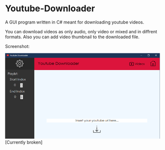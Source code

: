 # Youtube-Downloader

A GUI program written in C# meant for downloading youtube videos.

You can download videos as only audio, only video or mixed and in diffrent formats.
Also you can add video thumbnail to the downloaded file.

Screenshot:

![picture alt](https://github.com/HotDamnCoder/Youtube-Downloader/blob/master/image.png)
[Currently broken]
